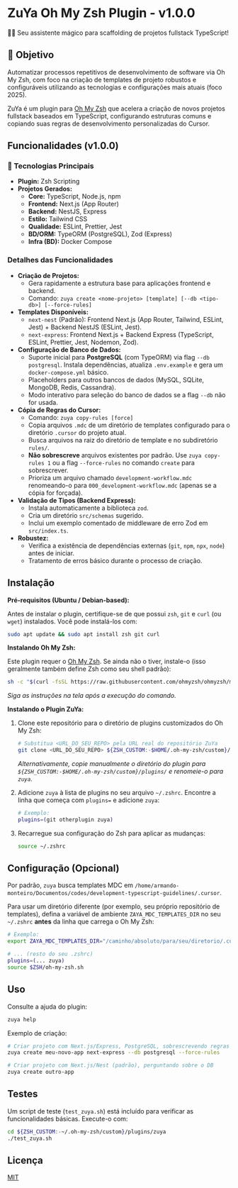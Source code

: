 # ZuYa Oh My Zsh Plugin - v1.0.0

🧙‍♂️ Seu assistente mágico para scaffolding de projetos fullstack TypeScript!

## 🎯 Objetivo

Automatizar processos repetitivos de desenvolvimento de software via Oh My Zsh, com foco na criação de templates de projeto robustos e configuráveis utilizando as tecnologias e configurações mais atuais (foco 2025).

ZuYa é um plugin para [Oh My Zsh](https://ohmyz.sh/) que acelera a criação de novos projetos fullstack
baseados em TypeScript, configurando estruturas comuns e copiando suas regras de desenvolvimento
personalizadas do Cursor.

## Funcionalidades (v1.0.0)

### 🚀 Tecnologias Principais

- **Plugin:** Zsh Scripting
- **Projetos Gerados:**
  - **Core:** TypeScript, Node.js, npm
  - **Frontend:** Next.js (App Router)
  - **Backend:** NestJS, Express
  - **Estilo:** Tailwind CSS
  - **Qualidade:** ESLint, Prettier, Jest
  - **BD/ORM:** TypeORM (PostgreSQL), Zod (Express)
  - **Infra (BD):** Docker Compose

### Detalhes das Funcionalidades

- **Criação de Projetos:**
  - Gera rapidamente a estrutura base para aplicações frontend e backend.
  - Comando: `zuya create <nome-projeto> [template] [--db <tipo-db>] [--force-rules]`
- **Templates Disponíveis:**
  - `next-nest` (Padrão): Frontend Next.js (App Router, Tailwind, ESLint, Jest) + Backend NestJS (ESLint,
    Jest).
  - `next-express`: Frontend Next.js + Backend Express (TypeScript, ESLint, Prettier, Jest, Nodemon, Zod).
- **Configuração de Banco de Dados:**
  - Suporte inicial para **PostgreSQL** (com TypeORM) via flag `--db postgresql`. Instala dependências,
    atualiza `.env.example` e gera um `docker-compose.yml` básico.
  - Placeholders para outros bancos de dados (MySQL, SQLite, MongoDB, Redis, Cassandra).
  - Modo interativo para seleção do banco de dados se a flag `--db` não for usada.
- **Cópia de Regras do Cursor:**
  - Comando: `zuya copy-rules [force]`
  - Copia arquivos `.mdc` de um diretório de templates configurado para o diretório `.cursor` do projeto
    atual.
  - Busca arquivos na raiz do diretório de template e no subdiretório `rules/`.
  - **Não sobrescreve** arquivos existentes por padrão. Use `zuya copy-rules 1` ou a flag `--force-rules` no
    comando `create` para sobrescrever.
  - Prioriza um arquivo chamado `development-workflow.mdc` renomeando-o para `000_development-workflow.mdc`
    (apenas se a cópia for forçada).
- **Validação de Tipos (Backend Express):**
  - Instala automaticamente a biblioteca `zod`.
  - Cria um diretório `src/schemas` sugerido.
  - Inclui um exemplo comentado de middleware de erro Zod em `src/index.ts`.
- **Robustez:**
  - Verifica a existência de dependências externas (`git`, `npm`, `npx`, `node`) antes de iniciar.
  - Tratamento de erros básico durante o processo de criação.

## Instalação

**Pré-requisitos (Ubuntu / Debian-based):**

Antes de instalar o plugin, certifique-se de que possui `zsh`, `git` e `curl` (ou `wget`) instalados. Você pode instalá-los com:

```bash
sudo apt update && sudo apt install zsh git curl
```

**Instalando Oh My Zsh:**

Este plugin requer o [Oh My Zsh](https://ohmyz.sh/). Se ainda não o tiver, instale-o (isso geralmente também define Zsh como seu shell padrão):

```bash
sh -c "$(curl -fsSL https://raw.githubusercontent.com/ohmyzsh/ohmyzsh/master/tools/install.sh)"
```

_Siga as instruções na tela após a execução do comando._

**Instalando o Plugin ZuYa:**

1.  Clone este repositório para o diretório de plugins customizados do Oh My Zsh:

    ```bash
    # Substitua <URL_DO_SEU_REPO> pela URL real do repositório ZuYa
    git clone <URL_DO_SEU_REPO> ${ZSH_CUSTOM:-$HOME/.oh-my-zsh/custom}/plugins/zuya
    ```

    _Alternativamente, copie manualmente o diretório do plugin para `${ZSH_CUSTOM:-$HOME/.oh-my-zsh/custom}/plugins/` e renomeie-o para `zuya`._

2.  Adicione `zuya` à lista de plugins no seu arquivo `~/.zshrc`. Encontre a linha que começa com `plugins=` e adicione `zuya`:

    ```zsh
    # Exemplo:
    plugins=(git otherplugin zuya)
    ```

3.  Recarregue sua configuração do Zsh para aplicar as mudanças:
    ```zsh
    source ~/.zshrc
    ```

## Configuração (Opcional)

Por padrão, `zuya` busca templates MDC em
`/home/armando-monteiro/Documentos/codes/development-typescript-guidelines/.cursor`.

Para usar um diretório diferente (por exemplo, seu próprio repositório de templates), defina a variável de
ambiente `ZAYA_MDC_TEMPLATES_DIR` no seu `~/.zshrc` **antes** da linha que carrega o Oh My Zsh:

```zsh
# Exemplo:
export ZAYA_MDC_TEMPLATES_DIR="/caminho/absoluto/para/seu/diretorio/.cursor"

# ... (resto do seu .zshrc)
plugins=(... zuya)
source $ZSH/oh-my-zsh.sh
```

## Uso

Consulte a ajuda do plugin:

```bash
zuya help
```

Exemplo de criação:

```bash
# Criar projeto com Next.js/Express, PostgreSQL, sobrescrevendo regras MDC
zuya create meu-novo-app next-express --db postgresql --force-rules

# Criar projeto com Next.js/Nest (padrão), perguntando sobre o DB
zuya create outro-app
```

## Testes

Um script de teste (`test_zuya.sh`) está incluído para verificar as funcionalidades básicas. Execute-o com:

```bash
cd ${ZSH_CUSTOM:-~/.oh-my-zsh/custom}/plugins/zuya
./test_zuya.sh
```

## Licença

[MIT](LICENSE)
